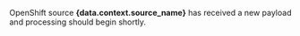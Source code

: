 OpenShift source **{data.context.source_name}** has received a new payload and processing should begin shortly.
